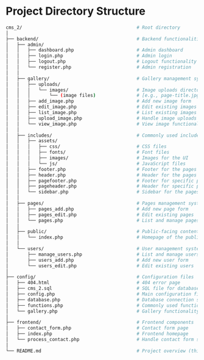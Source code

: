<!-- for($i=1; $i<=10; $i++) {
echo '<li><a href="index.php?pagecode='.$i.'">'.$i.'</a></li>';
} -->

<!-- Project documentation -->





# Project Directory Structure

```bash
cms_2/                                          # Root directory
│
├── backend/                                    # Backend functionalities
│   ├── admin/
│   │   ├── dashboard.php                       # Admin dashboard
│   │   ├── login.php                           # Admin login
│   │   ├── logout.php                          # Logout functionality
│   │   └── register.php                        # Admin registration
│   │
│   ├── gallery/                                # Gallery management system
│   │   ├── uploads/
│   │   │   └── images/                         # Image uploads directory
│   │   │       └── (image files)               # [e.g., page-title.jpg]
│   │   ├── add_image.php                       # Add new image form
│   │   ├── edit_image.php                      # Edit existing images
│   │   ├── list_image.php                      # List existing images
│   │   ├── upload_image.php                    # Handle image uploads
│   │   └── view_image.php                      # View image functionality
│   │
│   ├── includes/                               # Commonly used includes
│   │   ├── assets/
│   │   │   ├── css/                            # CSS files
│   │   │   ├── fonts/                          # Font files
│   │   │   ├── images/                         # Images for the UI
│   │   │   └── js/                             # JavaScript files
│   │   ├── footer.php                          # Footer for the pages
│   │   ├── header.php                          # Header for the pages
│   │   ├── pagefooter.php                      # Footer for specific pages
│   │   ├── pageheader.php                      # Header for specific pages
│   │   └── sidebar.php                         # Sidebar for the pages
│   │
│   ├── pages/                                  # Pages management system
│   │   ├── pages_add.php                       # Add new page form
│   │   ├── pages_edit.php                      # Edit existing pages
│   │   └── pages.php                           # List and manage pages
│   │
│   ├── public/                                 # Public-facing content
│   │   └── index.php                           # Homepage of the public website
│   │
│   └── users/                                  # User management system
│       ├── manage_users.php                    # List and manage users
│       ├── users_add.php                       # Add new user form
│       └── users_edit.php                      # Edit existing users
│
├── config/                                     # Configuration files
│   ├── 404.html                                # 404 error page
│   ├── cms_2.sql                               # SQL file for database structure
│   ├── config.php                              # Main configuration file
│   ├── database.php                            # Database connection settings
│   ├── functions.php                           # Commonly used functions
│   └── gallery.php                             # Gallery functionality
│
├── frontend/                                   # Frontend components
│   ├── contact_form.php                        # Contact form page
│   ├── index.php                               # Frontend homepage
│   └── process_contact.php                     # Handle contact form submissions
│
└── README.md                                   # Project overview (this file)


```

<!-- 


cms_2/                       # Root directory
│
├── config/                  # Configuration files
│   └── db.php               # Database connection script
│
├── public/                  # Publicly accessible directory
│   ├── index.php            # Entry point of the application (dashboard)
│   ├── login.php            # User login page
│   ├── register.php         # User registration page (if required)
│   ├── logout.php           # User logout script
│   ├── content/             # Content management related pages
│   │   ├── create_post.php  # Form to create a new post
│   │   ├── edit_post.php    # Form to edit a post
│   │   ├── view_post.php    # View individual post details
│   │   ├── list_posts.php   # List all posts
│   │
│   ├── gallery/             # Gallery management related pages
│   │   ├── add_image.php    # Upload new image
│   │   ├── edit_image.php   # Edit image details
│   │   ├── list_gallery.php # List all gallery items
│   │   ├── view_image.php   # View image details
│   │
│   ├── admin/               # Admin panel
│       ├── dashboard.php    # Admin dashboard
│       ├── manage_users.php # Manage user roles & access
│
├── assets/                  # Static resources (CSS, JS, Images)
│   ├── css/                 # Stylesheets
│   │   └── style.css        # Main stylesheet
│   ├── js/                  # JavaScript files
│   │   └── script.js        # Custom scripts
│   └── images/              # Image uploads (e.g. from gallery)
│
├── uploads/                 # Uploaded content storage
│   ├── images/              # Uploaded images
│
├── includes/                # Common components or reusable templates
│   ├── header.php           # Common header for all pages
│   ├── footer.php           # Common footer for all pages
│   ├── sidebar.php          # Admin or user sidebar
│
├── functions/               # Helper functions
│   ├── auth.php             # Authentication-related functions (login, access control)
│   ├── content.php          # Functions to handle content operations
│   ├── gallery.php          # Functions for gallery-related operations
│   └── validation.php       # Form validation logic
│
├── sql/                     # SQL-related files
│   ├── cms_2.sql            # SQL file for table structure (to setup or export database)
│
└── README.md                # Project documentation  -->




<!-- File Structure Breakdown:
1. config/:
- db.php: Contains your database connection details.
2. public/:
- index.php: The main entry point, usually the homepage or dashboard.
- content/: Contains pages for managing CMS posts, including creating, editing, viewing, and listing posts.
- gallery/: Manages image uploads, gallery listings, and image viewing.
- admin/: Admin-specific functionalities like managing users, roles, and access permissions.
3. assets/:
- css/: Contains stylesheets. For example, style.css for the main styles of the site.
- js/: Stores JavaScript files, such as script.js, for adding interactivity to the CMS.
- images/: May contain static images that don't change often, such as logos or icons.
4. uploads/:
- images/: Directory for storing user-uploaded images (e.g., blog post images or gallery images).
5. includes/:
- header.php: Shared header for all the pages (could contain navigation).
- footer.php: Shared footer (common across pages).
sidebar.php: For admin or user navigation, depending on their role.
6. functions/:
- auth.php: Contains authentication and user role validation functions.
- content.php: Functions for CRUD (Create, Read, Update, Delete) operations on posts.
- gallery.php: Functions for managing the gallery, image uploads, and validations.
- validation.php: General form validation for user input across different forms.
7. sql/:
cms_2.sql: The SQL file to set up your database. It includes the tables and initial data.
8. README.md:
Documentation to explain the project, setup instructions, and any dependencies.
------------------------------------
Optional Enhancements:
- logs/: For storing error or access logs (if needed for debugging).
- tests/: If you're integrating unit tests for various modules or functions. -->





<!-- --------------------------------------------- -->

<!-- <li class="menu-item-has-children">
                                <a href="#">Home</a>
                                <ul class="sub-menu">
                                    <li><a href="index-2.html">Home Default</a></li>
                                    <li><a href="index-3.html">Home style 2</a></li>
                                    <li><a href="index-4.html">Home style 3</a></li>
                                </ul>
                            </li>
                            <li><a href="about.html">About</a></li>
                            <li class="menu-item-has-children">
                                <a href="#">Pages</a>
                                <ul class="sub-menu">
                                    <li><a href="about.html">About</a></li>
                                    <li><a href="contact.html">Contact</a></li>
                                    <li><a href="testimonials.html">Testimonials</a></li>
                                    <li><a href="testimonials-s2.html">Testimonials style 2</a></li>
                                    <li><a href="team.html">Team</a></li>
                                    <li><a href="faq.html">FAQ</a></li>
                                    <li><a href="404.html">404</a></li>
                                    <li><a href="shop.html">Shop</a></li>
                                    <li><a href="shop-single.html">Shop single</a></li>
                                </ul>
                            </li>
                            <li class="menu-item-has-children">
                                <a href="#">Services</a>
                                <ul class="sub-menu">
                                    <li><a href="services.html">Services</a></li>
                                    <li><a href="services-s2.html">Services style 2</a></li>
                                    <li><a href="service-single.html">Mechanical Engineering</a></li>
                                    <li><a href="oil-gas.html">Oil And Gas</a></li>
                                    <li><a href="power-energy.html">Power And Energy</a></li>
                                    <li><a href="sanitary-plumbing.html">Sanitary & Plumbing</a></li>
                                    <li><a href="electrical-power.html">Electrical Power</a></li>
                                </ul>
                            </li>
                            <li class="menu-item-has-children">
                                <a href="#">Projects</a>
                                <ul class="sub-menu">
                                    <li><a href="portfolio.html">Projects</a></li>
                                    <li><a href="portfolio-s2.html">Projects style 2</a></li>
                                    <li><a href="project-single.html">Project single</a></li>
                                </ul>
                            </li>
                            <li class="menu-item-has-children">
                                <a href="#">Blog</a>
                                <ul class="sub-menu">
                                    <li><a href="blog.html">Blog</a></li>
                                    <li><a href="blog-left-sidebar.html">Blog left sidebar</a></li>
                                    <li><a href="blog-fullwidth.html">Blog full width</a></li>
                                    <li class="menu-item-has-children">
                                        <a href="#Level3">Blog single</a>
                                        <ul class="sub-menu">
                                            <li><a href="blog-single.html">Blog single</a></li>
                                            <li><a href="blog-single-left-sidebar.html">Blog single left sidebar</a></li>
                                            <li><a href="blog-single-fullwidth.html">Blog single full width</a></li>
                                        </ul>
                                    </li>
                                </ul>
                            </li>
                            <li><a href="contact.html">Contact</a></li> -->
